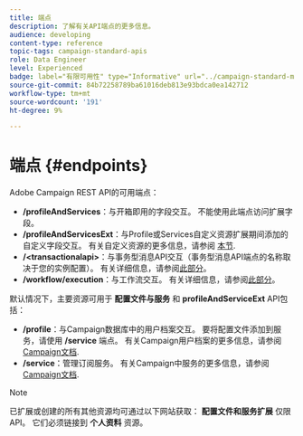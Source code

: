 ```yaml
---
title: 端点
description: 了解有关API端点的更多信息。
audience: developing
content-type: reference
topic-tags: campaign-standard-apis
role: Data Engineer
level: Experienced
badge: label="有限可用性" type="Informative" url="../campaign-standard-migration-home.md" tooltip="仅限于Campaign Standard已迁移的用户"
source-git-commit: 84b72258789ba61016deb813e93bdca0ea142712
workflow-type: tm+mt
source-wordcount: '191'
ht-degree: 9%

---
```


# 端点 {#endpoints}

Adobe Campaign REST API的可用端点：

* **/profileAndServices**：与开箱即用的字段交互。 不能使用此端点访问扩展字段。
* **/profileAndServicesExt**：与Profile或Services自定义资源扩展期间添加的自定义字段交互。 有关自定义资源的更多信息，请参阅 [本节](custom-resources.md).
* **/&lt;transactionalapi>**：与事务型消息API交互（事务型消息API端点的名称取决于您的实例配置）。 有关详细信息，请参阅[此部分](managing-transactional-messages.md)。
* **/workflow/execution**：与工作流交互。 有关详细信息，请参阅[此部分](controlling-a-workflow.md)。

默认情况下，主要资源可用于 **配置文件与服务** 和 **profileAndServiceExt** API包括：

* **/profile**：与Campaign数据库中的用户档案交互。 要将配置文件添加到服务，请使用 **/service** 端点。 有关Campaign用户档案的更多信息，请参阅 [Campaign文档](https://helpx.adobe.com/campaign/standard/audiences/using/about-profiles.html).
* **/service**：管理订阅服务。 有关Campaign中服务的更多信息，请参阅 [Campaign文档](https://helpx.adobe.com/campaign/standard/audiences/using/creating-a-service.html).

>[!NOTE]
>
>已扩展或创建的所有其他资源均可通过以下网站获取： **配置文件和服务扩展** 仅限API。 它们必须链接到 **个人资料** 资源。
